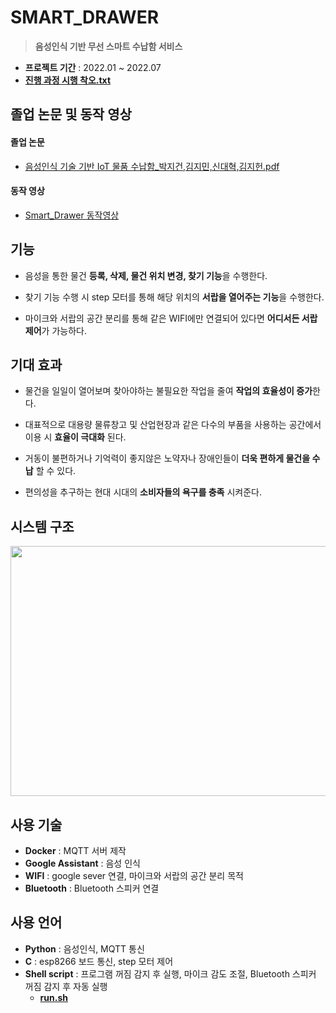 # SMART_DRAWER
> **음성인식 기반 무선 스마트 수납함 서비스**
- **프로젝트 기간** : 2022.01 ~ 2022.07
- [**진행 과정 시행 착오.txt**](https://github.com/JiMin4210/smart_drawer/blob/main/%EC%A7%84%ED%96%89%20%EA%B3%BC%EC%A0%95.txt)


## 졸업 논문 및 동작 영상
#### 졸업 논문
- [음성인식 기술 기반 IoT 물품 수납함_박지건,김지민,신대혁,김지헌.pdf](https://github.com/JiMin4210/smart_drawer/files/10410340/IoT._.pdf)

#### 동작 영상
- [Smart_Drawer 동작영상](https://youtu.be/jbE87-5AnNM)

## 기능
- 음성을 통한 물건 **등록, 삭제, 물건 위치 변경, 찾기 기능**을 수행한다.

- 찾기 기능 수행 시 step 모터를 통해 해당 위치의 **서랍을 열어주는 기능**을 수행한다.

- 마이크와 서랍의 공간 분리를 통해 같은 WIFI에만 연결되어 있다면 **어디서든 서랍 제어**가 가능하다.

## 기대 효과
- 물건을 일일이 열어보며 찾아야하는 불필요한 작업을 줄여 **작업의 효율성이 증가**한다.

- 대표적으로 대용량 물류창고 및 산업현장과 같은 다수의 부품을 사용하는 공간에서 이용 시 **효율이 극대화** 된다.

- 거동이 불편하거나 기억력이 좋지않은 노약자나 장애인들이 **더욱 편하게 물건을 수납** 할 수 있다.

- 편의성을 추구하는 현대 시대의 **소비자들의 욕구를 충족** 시켜준다.

## 시스템 구조
<img src="https://user-images.githubusercontent.com/90883534/215079668-f6da27ef-cc7c-46c3-8aed-062187f4a2dc.png" width="700" height="400"/>

## 사용 기술
- **Docker** : MQTT 서버 제작
- **Google Assistant** : 음성 인식
- **WIFI** : google sever 연결, 마이크와 서랍의 공간 분리 목적
- **Bluetooth** : Bluetooth 스피커 연결

## 사용 언어
- **Python** : 음성인식, MQTT 통신
- **C** : esp8266 보드 통신, step 모터 제어
- **Shell script** : 프로그램 꺼짐 감지 후 실행, 마이크 감도 조절, Bluetooth 스피커 꺼짐 감지 후 자동 실행
  - [**run.sh**](https://github.com/JiMin4210/smart_drawer/blob/main/assistant/run.sh)




